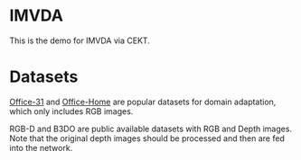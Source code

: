 # IMVDA
This is the demo for IMVDA via CEKT.
# Datasets
[Office-31](https://faculty.cc.gatech.edu/~judy/domainadapt/) and [Office-Home](https://www.hemanthdv.org/officeHomeDataset.html) are popular datasets for domain adaptation, which only includes RGB images.

RGB-D and B3DO are public available datasets with RGB and Depth images. Note that the original depth images should be processed and then are fed into the network.

